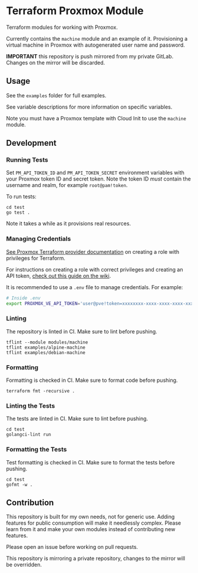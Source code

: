 # Terraform Proxmox Module

Terraform modules for working with Proxmox.

Currently contains the `machine` module and an example of it.
Provisioning a virtual machine in Proxmox with autogenerated user name and password.

**IMPORTANT** this repository is push mirrored from my private GitLab.
Changes on the mirror will be discarded.

## Usage

See the `examples` folder for full examples.

See variable descriptions for more information on specific variables.

Note you must have a Proxmox template with Cloud Init to use the `machine` module.

## Development

### Running Tests

Set `PM_API_TOKEN_ID` and `PM_API_TOKEN_SECRET` environment variables with your Proxmox token ID and secret token.
Note the token ID _must_ contain the username and realm, for example `root@pam!token`.

To run tests:

```
cd test
go test .
```

Note it takes a while as it provisions real resources.

### Managing Credentials

[See Proxmox Terraform provider documentation](https://registry.terraform.io/providers/Telmate/proxmox/latest/docs#creating-the-proxmox-user-and-role-for-terraform) on creating a role with privileges for Terraform.

For instructions on creating a role with correct privileges and creating an API token, [check out this guide on the wiki](https://homelab.pages.houseofkummer.com/wiki/administrate/proxmox-api-tokens/).

It is recommended to use a `.env` file to manage credentials.
For example:

```bash
# Inside .env
export PROXMOX_VE_API_TOKEN='user@pve!token=xxxxxxxx-xxxx-xxxx-xxxx-xxxxxxxxxxxx'
```

### Linting

The repository is linted in CI.
Make sure to lint before pushing.

```
tflint --module modules/machine
tflint examples/alpine-machine
tflint examples/debian-machine
```

### Formatting

Formatting is checked in CI.
Make sure to format code before pushing.

```
terraform fmt -recursive .
```

### Linting the Tests

The tests are linted in CI.
Make sure to lint before pushing.

```
cd test
golangci-lint run
```

### Formatting the Tests

Test formatting is checked in CI.
Make sure to format the tests before pushing.

```
cd test
gofmt -w .
```

## Contribution

This repository is built for my own needs, not for generic use.
Adding features for public consumption will make it needlessly complex.
Please learn from it and make your own modules instead of contributing new features.

Please open an issue before working on pull requests.

This repository is mirroring a private repository, changes to the mirror will be overridden.
